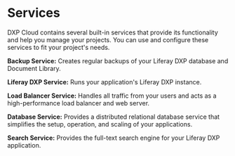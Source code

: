 # Services

DXP Cloud contains several built-in services that provide its functionality and 
help you manage your projects. You can use and configure these services to fit 
your project's needs. 

**Backup Service:** Creates regular backups of your Liferay DXP database and
Document Library.

**Liferay DXP Service:** Runs your application's Liferay DXP instance. 

**Load Balancer Service:** Handles all traffic from your users and acts as a 
high-performance load balancer and web server. 

**Database Service:** Provides a distributed relational database service that 
simplifies the setup, operation, and scaling of your applications. 

**Search Service:** Provides the full-text search engine for your Liferay DXP 
application. 
